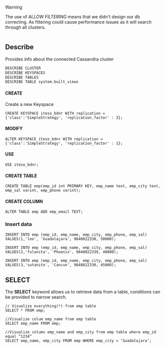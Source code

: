 >[!warning]
>The use of *ALLOW FILTERING* means that we didn't design our db correcting. As filtering could cause performance issues as it will search through all clusters.


```DOCKER

```
## Describe
Provides info about the connected Cassandra cluster
```Apache Cassandra
DESCRIBE CLUSTER
DESCRIBE KEYSPACES
DESCRIBE TABLES
DESCRIBE TABLE system.built_views
```

#### CREATE
Create a new Keyspace
```Cassandra
CREATE KEYSPACE iteso_bdnr WITH replication = {'class':'SimpleStrategy', 'replication_factor' : 3};

```
#### MODIFY
```Cassandra
ALTER KEYSPACE iteso_bdnr WITH replication = {'class':'SimpleStrategy', 'replication_factor' : 1};
```
#### USE
```Cassandra
USE iteso_bdnr;
```

#### CREATE TABLE
```CASSANDRA
CREATE TABLE emp(emp_id int PRIMARY KEY, emp_name text, emp_city text, emp_sal varint, emp_phone varint);
```
#### CREATE COLUMN
```CASSANDRA
ALTER TABLE emp ADD emp_email TEXT;
```

### Insert data
```CASSANDRA
INSERT INTO emp (emp_id, emp_name, emp_city, emp_phone, emp_sal)  
VALUES(1,'leo', 'Guadalajara', 9848022338, 50000);  
  
INSERT INTO emp (emp_id, emp_name, emp_city, emp_phone, emp_sal)   
VALUES(2,'fulanita', 'Phoenix', 9848022339, 40000);  
  
INSERT INTO emp (emp_id, emp_name, emp_city, emp_phone, emp_sal) VALUES(3,'sutanito', 'Cancun', 9848022330, 45000);
```

## SELECT
The **SELECT** keyword allows us to retrieve data from a table, conditions can be provided to narrow search.
```CASSANDRA
// Visualize everything(*) from emp table
SELECT * FROM emp;

//Visualize colum emp_name from emp table
SELECT emp_name FROM emp;

//Visualize colums emp_name and emp_city from emp table where emp_id equal “1234”
SELECT emp_name, emp_city FROM emp WHERE emp_city = ‘Guadalajara’;
```